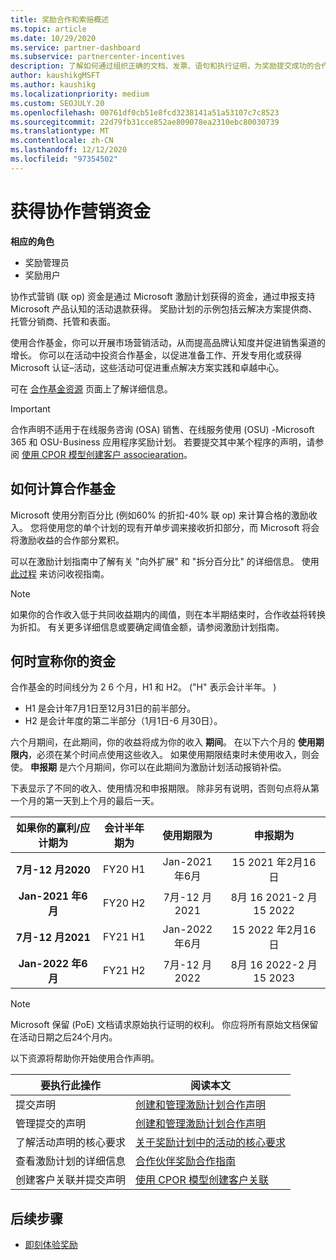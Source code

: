 ```yaml
---
title: 奖励合作和索赔概述
ms.topic: article
ms.date: 10/29/2020
ms.service: partner-dashboard
ms.subservice: partnercenter-incentives
description: 了解如何通过组织正确的文档、发票、语句和执行证明，为奖励提交成功的合作声明。
author: kaushikgMSFT
ms.author: kaushikg
ms.localizationpriority: medium
ms.custom: SEOJULY.20
ms.openlocfilehash: 00761df0cb51e8fcd3238141a51a53107c7c8523
ms.sourcegitcommit: 22d79fb31cce852ae809078ea2310ebc80030739
ms.translationtype: MT
ms.contentlocale: zh-CN
ms.lasthandoff: 12/12/2020
ms.locfileid: "97354502"
---
```

# <a name="earn-cooperative-marketing-funds"></a>获得协作营销资金

**相应的角色**

- 奖励管理员
- 奖励用户

协作式营销 (联 op) 资金是通过 Microsoft 激励计划获得的资金，通过申报支持 Microsoft 产品认知的活动退款获得。 奖励计划的示例包括云解决方案提供商、托管分销商、托管和表面。

使用合作基金，你可以开展市场营销活动，从而提高品牌认知度并促进销售渠道的增长。 你可以在活动中投资合作基金，以促进准备工作、开发专用化或获得 Microsoft 认证–活动，这些活动可促进重点解决方案实践和卓越中心。

可在 [合作基金资源](https://partner.microsoft.com/asset/collection/co-op-funds-resources#/) 页面上了解详细信息。

>[!Important]
>合作声明不适用于在线服务咨询 (OSA) 销售、在线服务使用 (OSU) -Microsoft 365 和 OSU-Business 应用程序奖励计划。 若要提交其中某个程序的声明，请参阅 [使用 CPOR 模型创建客户 associearation](submit-osa-claim.md)。

## <a name="how-co-op-funds-are-calculated"></a>如何计算合作基金

Microsoft 使用分割百分比 (例如60% 的折扣-40% 联 op) 来计算合格的激励收入。 您将使用您的单个计划的现有开单步调来接收折扣部分，而 Microsoft 将会将激励收益的合作部分累积。

可以在激励计划指南中了解有关 "向外扩展" 和 "拆分百分比" 的详细信息。 使用 [此过程](incentives-determined-your-program-eligibility.md) 来访问收视指南。

>[!NOTE]
>如果你的合作收入低于共同收益期内的阈值，则在本半期结束时，合作收益将转换为折扣。 有关更多详细信息或要确定阈值金额，请参阅激励计划指南。

## <a name="when-to-claim-your-funds"></a>何时宣称你的资金

合作基金的时间线分为 2 6 个月，H1 和 H2。  ("H" 表示会计半年。 ) 

- H1 是会计年7月1日至12月31日的前半部分。
- H2 是会计年度的第二半部分（1月1日-6 月30日）。

六个月期间，在此期间，你的收益将成为你的收入 **期间**。 在以下六个月的 **使用期限内**，必须在某个时间点使用这些收入。 如果使用期限结束时未使用收入，则会使。 **申报期** 是六个月期间，你可以在此期间为激励计划活动报销补偿。

下表显示了不同的收入、使用情况和申报期限。 除非另有说明，否则句点将从第一个月的第一天到上个月的最后一天。

|  如果你的赢利/应计期为  |会计半年期为  |  使用期限为  |  申报期为  |
| :-----------: | :-----------: | :-----------: | :-----------: |
|**7月-12 月2020**| FY20 H1  |  Jan-2021 年6月  |  15 2021 年2月16日  |
|**Jan-2021 年6月** |  FY20 H2  |  7月-12 月2021  |  8月 16 2021-2 月 15 2022  |
|**7月-12 月2021**|  FY21 H1  |  Jan-2022 年6月  |  15 2022 年2月16日  |
|**Jan-2022 年6月** |  FY21 H2  |  7月-12 月2022  |  8月 16 2022-2 月 15 2023  |

>[!NOTE]
>Microsoft 保留 (PoE) 文档请求原始执行证明的权利。 你应将所有原始文档保留在活动日期之后24个月内。

以下资源将帮助你开始使用合作声明。

| 要执行此操作 | 阅读本文 |
| ------ | ----------- |
| 提交声明 |  [创建和管理激励计划合作声明](create-incentives-claims.md)  |
| 管理提交的声明 | [创建和管理激励计划合作声明](create-incentives-claims.md)    |
| 了解活动声明的核心要求 | [关于奖励计划中的活动的核心要求](core-requirements.md)   |
| 查看激励计划的详细信息 | [合作伙伴奖励合作指南](https://assetsprod.microsoft.com/co-op-guidebook.pdf)  |
| 创建客户关联并提交声明 | [使用 CPOR 模型创建客户关联](submit-osa-claim.md)   |

## <a name="next-steps"></a>后续步骤

- [即刻体验奖励](incentives-get-started-intro.md)
